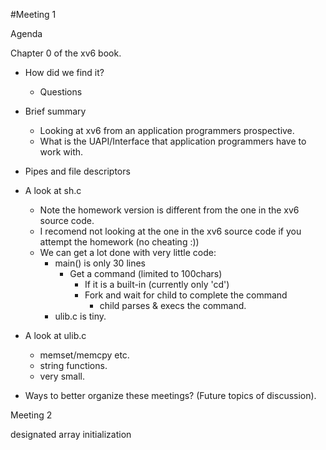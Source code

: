 #Meeting 1


Agenda

Chapter 0 of the xv6 book.

- How did we find it?
    - Questions
- Brief summary
    - Looking at xv6 from an application programmers prospective.
    - What is the UAPI/Interface that application programmers have to work with.

- Pipes and file descriptors
- A look at sh.c
    - Note the homework version is different from the one in the xv6 source code.
    - I recomend not looking at the one in the xv6 source code if you attempt the homework (no cheating :))
    - We can get a lot done with very little code:
        * main() is only 30 lines
            - Get a command (limited to 100chars) 
                - If it is a built-in (currently only 'cd')
                - Fork and wait for child to complete the command
                    - child parses & execs the command.
        * ulib.c is tiny.
- A look at ulib.c
    - memset/memcpy etc.
    - string functions.
    - very small.
- Ways to better organize these meetings? (Future topics of discussion).


Meeting 2

designated array initialization
